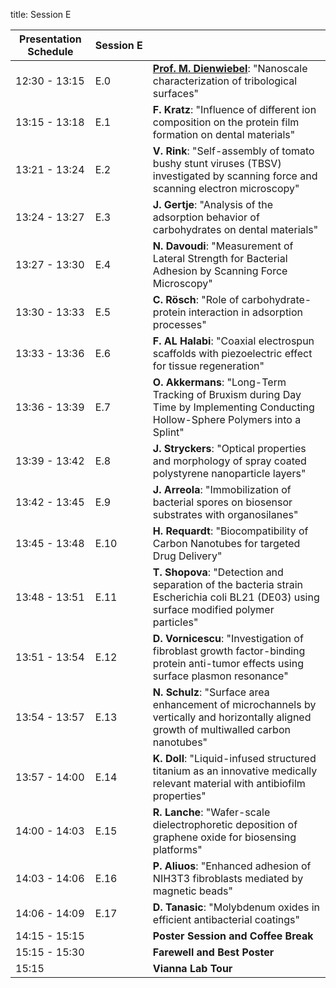 title: Session E

|Presentation Schedule|**Session&nbsp;E**||
|---|---|---|
|12:30 - 13:15| E.0 |[**Prof. M. Dienwiebel**](tutoriale.html): "Nanoscale characterization of tribological surfaces"|
|13:15 - 13:18 | E.1 |**F. Kratz**: "Influence of different ion composition on the protein film formation on dental materials"|
|13:21 - 13:24 | E.2 |**V. Rink**: "Self-assembly of tomato bushy stunt viruses (TBSV) investigated by scanning force and scanning electron microscopy"|
|13:24 - 13:27 | E.3 |**J. Gertje**: "Analysis of the adsorption behavior of carbohydrates on dental materials"|
|13:27 - 13:30 | E.4 |**N. Davoudi**: "Measurement of Lateral Strength for Bacterial Adhesion by Scanning Force Microscopy"|
|13:30 - 13:33 | E.5 |**C. Rösch**: "Role of carbohydrate-protein interaction in adsorption processes"|
|13:33 - 13:36 | E.6 |**F. AL Halabi**: "Coaxial electrospun scaffolds with piezoelectric effect for tissue regeneration"|
|13:36 - 13:39 | E.7 |**O. Akkermans**: "Long-Term Tracking of Bruxism during Day Time by Implementing Conducting Hollow-Sphere Polymers into a Splint"|
|13:39 - 13:42 | E.8 |**J. Stryckers**: "Optical properties and morphology of spray coated polystyrene nanoparticle layers"|
|13:42 - 13:45 | E.9 |**J. Arreola**: "Immobilization of bacterial spores on biosensor substrates with organosilanes"|
|13:45 - 13:48 | E.10 |**H. Requardt**: "Biocompatibility of Carbon Nanotubes for targeted Drug Delivery"|
|13:48 - 13:51 | E.11 |**T. Shopova**: "Detection and separation of the bacteria strain Escherichia coli BL21 (DE03) using surface modified polymer particles"|
|13:51 - 13:54 | E.12 |**D. Vornicescu**: "Investigation of fibroblast growth factor-binding protein anti-tumor effects using surface plasmon resonance"|
|13:54 - 13:57 | E.13 |**N. Schulz**: "Surface area enhancement of microchannels by vertically and horizontally aligned growth of multiwalled carbon nanotubes"|
|13:57 - 14:00 | E.14 |**K. Doll**: "Liquid-infused structured titanium as an innovative medically relevant material with antibiofilm properties"|
|14:00 - 14:03 | E.15 |**R. Lanche**: "Wafer-scale dielectrophoretic deposition of graphene oxide for biosensing platforms"|
|14:03 - 14:06 | E.16 |**P. Aliuos**: "Enhanced adhesion of NIH3T3 fibroblasts mediated by magnetic beads"|
|14:06 - 14:09 | E.17 |**D. Tanasic**: "Molybdenum oxides in efficient antibacterial coatings"|
|14:15 - 15:15 |      |**Poster Session and Coffee Break**|
|15:15 - 15:30 |      |**Farewell and Best Poster**|
|15:15         |      |**Vianna Lab Tour**|
